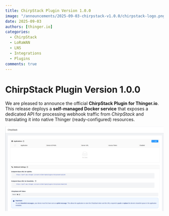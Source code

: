 ```yaml
---
title: ChirpStack Plugin Version 1.0.0
image: "/announcements/2025-09-03-chirpstack-v1.0.0/chirpstack-logo.png"
date: 2025-09-03
authors: [thinger.io]
categories:
  - ChirpStack
  - LoRaWAN
  - LNS
  - Integrations
  - Plugins
comments: true
---
```


# ChirpStack Plugin Version 1.0.0

We are pleased to announce the official **ChirpStack Plugin for Thinger.io**.  
This release deploys a **self-managed Docker service** that exposes a dedicated API for processing webhook traffic from *ChirpStack* and translating it into native Thinger (ready-configured) resources.

<p align="center">
  <img src="/announcements/2025-09-03-chirpstack-v1.0.0/chirpstack-dashboard.png" alt="ChirpStack Plugin dashboard in Thinger.io">
</p>

